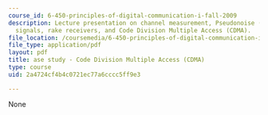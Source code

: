 ```yaml
---
course_id: 6-450-principles-of-digital-communication-i-fall-2009
description: Lecture presentation on channel measurement, Pseudonoise (PN) probing
  signals, rake receivers, and Code Division Multiple Access (CDMA).
file_location: /coursemedia/6-450-principles-of-digital-communication-i-fall-2009/2a4724cf4b4c0721ec77a6cccc5ff9e3_MIT6_450F09_slide24.pdf
file_type: application/pdf
layout: pdf
title: ase study - Code Division Multiple Access (CDMA)
type: course
uid: 2a4724cf4b4c0721ec77a6cccc5ff9e3

---
```

None
